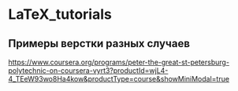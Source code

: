 # LaTeX_tutorials
## Примеры верстки разных случаев

https://www.coursera.org/programs/peter-the-great-st-petersburg-polytechnic-on-coursera-vyrt3?productId=wjL4-4_TEeW93wo8Ha4kow&productType=course&showMiniModal=true
